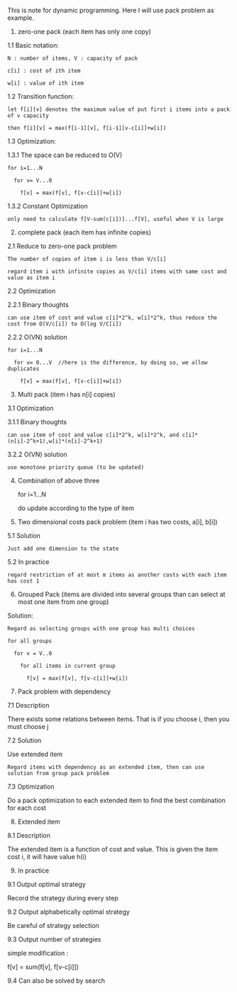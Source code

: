 This is note for dynamic programming. Here I will use pack problem as example.

1. zero-one pack (each item has only one copy)

1.1 Basic notation: 

    N : number of items, V : capacity of pack
    
    c[i] : cost of ith item
    
    w[i] : value of ith item
    
1.2 Transition function:

    let f[i][v] denotes the maximum value of put first i items into a pack of v capacity
    
    then f[i][v] = max(f[i-1][v], f[i-1][v-c[i]]+w[i])
    
1.3 Optimization:

1.3.1 The space can be reduced to O(V)

    for i=1...N
    
      for v= V...0
      
        f[v] = max(f[v], f[v-c[i]]+w[i])  
        
1.3.2 Constant Optimization

    only need to calculate f[V-sum(c[i])]...f[V], useful when V is large
    
2. complete pack (each item has infinite copies)

2.1 Reduce to zero-one pack problem

    The number of copies of item i is less than V/c[i]
    
    regard item i with infinite copies as V/c[i] items with same cost and value as item i
    
2.2 Optimization

2.2.1 Binary thoughts 

    can use item of cost and value c[i]*2^k, w[i]*2^k, thus reduce the cost from O(V/c[i]) to O(log V/C[i])
    
2.2.2 O(VN) solution

    for i=1...N
    
      for v= 0...V  //here is the difference, by doing so, we allow duplicates
      
        f[v] = max(f[v], f[v-c[i]]+w[i]) 
       
3. Multi pack (item i has n[i] copies)

3.1 Optimization

3.1.1 Binary thoughts

    can use item of cost and value c[i]*2^k, w[i]*2^k, and c[i]*(n[i]-2^k+1),w[i]*(n[i]-2^k+1)
    
3.2.2 O(VN) solution

    use monotone priority queue (to be updated)
    
4. Combination of above three

    for i=1...N
    
      do update according to the type of item
      
5. Two dimensional costs pack problem (item i has two costs, a[i], b[i])

5.1 Solution

    Just add one dimension to the state
    
5.2 In practice

    regard restriction of at most m items as another costs with each item has cost 1 
    
6. Grouped Pack (items are divided into several groups than can select at most one  item from one group)

Solution:

    Regard as selecting groups with one group has multi choices
    
    for all groups
    
      for v = V..0
      
        for all items in current group
        
          f[v] = max(f[v], f[v-c[i]]+w[i])
          
7. Pack problem with dependency

7.1 Description

  There exists some relations between items. That is if you choose i, then you must choose j
  
7.2 Solution

  Use extended item 
  
    Regard items with dependency as an extended item, then can use solution from group pack problem
    
7.3 Optimization

  Do a pack optimization to each extended item to find the best combination for each cost

8. Extended item

8.1 Description

  The extended item is a function of cost and value. This is given the item cost i, it will have value h(i)

9. In practice

9.1 Output optimal strategy

  Record the strategy during every step
  
9.2 Output alphabetically optimal strategy

  Be careful of strategy selection
  
9.3 Output number of strategies

  simple modification : 
  
  f[v] = sum(f[v], f[v-c[i]]) 
  
9.4 Can also be solved by search
  
